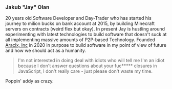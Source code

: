 ### Jakub "Jay" Olan

20 years old Software Developer and Day-Trader who has started his journey to milion bucks on bank account at 2015, by building Minecraft servers on contracts (weird flex but okay). In present Jay is hustling around experimenting with latest technologies to build software that doesn't suck at all implementing massive amounts of P2P-based Technology. Founded [Araclx, Inc]() in 2020 in purpose to build software in my point of view of future and how we should act as a humanity.

> I'm not interested in doing deal with idiots who will tell me I'm an idiot because I don't answer questions about your fuc***** closures in JavaScript, I don't really care - just please don't waste my time.

Poppin' addy as crazy.
